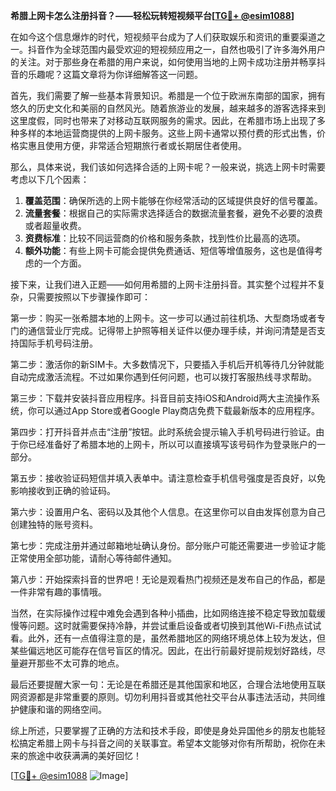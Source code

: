 **希腊上网卡怎么注册抖音？——轻松玩转短视频平台[[TG💪+ @esim1088](https://t.me/s/esim1088)]**

在如今这个信息爆炸的时代，短视频平台成为了人们获取娱乐和资讯的重要渠道之一。抖音作为全球范围内最受欢迎的短视频应用之一，自然也吸引了许多海外用户的关注。对于那些身在希腊的用户来说，如何使用当地的上网卡成功注册并畅享抖音的乐趣呢？这篇文章将为你详细解答这一问题。

首先，我们需要了解一些基本背景知识。希腊是一个位于欧洲东南部的国家，拥有悠久的历史文化和美丽的自然风光。随着旅游业的发展，越来越多的游客选择来到这里度假，同时也带来了对移动互联网服务的需求。因此，在希腊市场上出现了多种多样的本地运营商提供的上网卡服务。这些上网卡通常以预付费的形式出售，价格实惠且使用方便，非常适合短期旅行者或长期居住者使用。

那么，具体来说，我们该如何选择合适的上网卡呢？一般来说，挑选上网卡时需要考虑以下几个因素：

1. **覆盖范围**：确保所选的上网卡能够在你经常活动的区域提供良好的信号覆盖。
2. **流量套餐**：根据自己的实际需求选择适合的数据流量套餐，避免不必要的浪费或者超量收费。
3. **资费标准**：比较不同运营商的价格和服务条款，找到性价比最高的选项。
4. **额外功能**：有些上网卡可能会提供免费通话、短信等增值服务，这也是值得考虑的一个方面。

接下来，让我们进入正题——如何用希腊的上网卡注册抖音。其实整个过程并不复杂，只需要按照以下步骤操作即可：

第一步：购买一张希腊本地的上网卡。这一步可以通过前往机场、大型商场或者专门的通信营业厅完成。记得带上护照等相关证件以便办理手续，并询问清楚是否支持国际手机号码注册。

第二步：激活你的新SIM卡。大多数情况下，只要插入手机后开机等待几分钟就能自动完成激活流程。不过如果你遇到任何问题，也可以拨打客服热线寻求帮助。

第三步：下载并安装抖音应用程序。抖音目前支持iOS和Android两大主流操作系统，你可以通过App Store或者Google Play商店免费下载最新版本的应用程序。

第四步：打开抖音并点击“注册”按钮。此时系统会提示输入手机号码进行验证。由于你已经准备好了希腊本地的上网卡，所以可以直接填写该号码作为登录账户的一部分。

第五步：接收验证码短信并填入表单中。请注意检查手机信号强度是否良好，以免影响接收到正确的验证码。

第六步：设置用户名、密码以及其他个人信息。在这里你可以自由发挥创意为自己创建独特的账号资料。

第七步：完成注册并通过邮箱地址确认身份。部分账户可能还需要进一步验证才能正常使用全部功能，请耐心等待邮件通知。

第八步：开始探索抖音的世界吧！无论是观看热门视频还是发布自己的作品，都是一件非常有趣的事情哦。

当然，在实际操作过程中难免会遇到各种小插曲，比如网络连接不稳定导致加载缓慢等问题。这时就需要保持冷静，并尝试重启设备或者切换到其他Wi-Fi热点试试看。此外，还有一点值得注意的是，虽然希腊地区的网络环境总体上较为发达，但某些偏远地区可能存在信号盲区的情况。因此，在出行前最好提前规划好路线，尽量避开那些不太可靠的地点。

最后还要提醒大家一句：无论是在希腊还是其他国家和地区，合理合法地使用互联网资源都是非常重要的原则。切勿利用抖音或其他社交平台从事违法活动，共同维护健康和谐的网络空间。

综上所述，只要掌握了正确的方法和技术手段，即使是身处异国他乡的朋友也能轻松搞定希腊上网卡与抖音之间的关联事宜。希望本文能够对你有所帮助，祝你在未来的旅途中收获满满的美好回忆！

[[TG💪+ @esim1088](https://t.me/s/esim1088) ![Image](https://i.postimg.cc/4NQfJmqS/Snipaste-2025-05-13-00-14-12.png)]